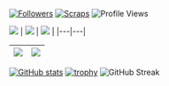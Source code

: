 
<!--
**PlasmaXD/PlasmaXD** is a ✨ _special_ ✨ repository because its `README.md` (this file) appears on your GitHub profile.

Here are some ideas to get you started:

- 🔭 I’m currently working on ...
- 🌱 I’m currently learning ...
- 👯 I’m looking to collaborate on ...
- 🤔 I’m looking for help with ...
- 💬 Ask me about ...
- 📫 How to reach me: ...
- 😄 Pronouns: ...
- ⚡ Fun fact: ...
[![Posts](https://badgen.org/img/bluesky/junxd.bsky.social/posts?style=plastic)](https://bsky.app/profile/junxd.bsky.social)

---

## 🚀 技術スタック

<p align="left">
  <img src="https://img.shields.io/badge/Go-00ADD8?style=for-the-badge&logo=go&logoColor=white" />
  <img src="https://img.shields.io/badge/Rust-000000?style=for-the-badge&logo=rust&logoColor=white" />
  <img src="https://img.shields.io/badge/Python-3776AB?style=for-the-badge&logo=python&logoColor=white" />
  <img src="https://img.shields.io/badge/TypeScript-3178C6?style=for-the-badge&logo=typescript&logoColor=white" />
  <img src="https://img.shields.io/badge/Docker-2496ED?style=for-the-badge&logo=docker&logoColor=white" />
  <img src="https://img.shields.io/badge/GCP-4285F4?style=for-the-badge&logo=googlecloud&logoColor=white" />
</p>

![PlasmaXD's GitHub stats](https://github-readme-stats.vercel.app/api?username=PlasmaXD&show_icons=true&theme=tokyonight)
![Top Langs](https://github-readme-stats.vercel.app/api/top-langs/?username=PlasmaXD&layout=compact&theme=tokyonight)
[![trophy](https://github-profile-trophy.vercel.app/?username=PlasmaXD&theme=tokyonight&column=7)](https://github.com/ryo-ma/github-profile-trophy)

-->
[![Followers](https://badgen.org/img/bluesky/junxd.bsky.social/followers?style=plastic)](https://bsky.app/profile/junxd.bsky.social)
[![Scraps](https://badgen.org/img/zenn/junxd/scraps?style=plastic)](https://zenn.dev/junxd?tab=scraps)
![Profile Views](https://komarev.com/ghpvc/?username=PlasmaXD&style=flat-square)

![](http://github-profile-summary-cards.vercel.app/api/cards/profile-details?username=PlasmaXD&theme=default)
| ![](http://github-profile-summary-cards.vercel.app/api/cards/repos-per-language?username=PlasmaXD&theme=default) | ![](http://github-profile-summary-cards.vercel.app/api/cards/most-commit-language?username=PlasmaXD&theme=default) |
|---|---|


![](http://github-profile-summary-cards.vercel.app/api/cards/stats?username=PlasmaXD&theme=default)|![](http://github-profile-summary-cards.vercel.app/api/cards/productive-time?username=PlasmaXD&theme=default&utcOffset=8)|
|---|---|

[![GitHub stats](https://github-readme-stats.vercel.app/api?username=PlasmaXD&theme=tokyonight&show_icons=true)](https://github.com/anuraghazra/github-readme-stats)
[![trophy](https://github-profile-trophy.vercel.app/?username=PlasmaXD&theme=onedark&column=6)](https://github.com/ryo-ma/github-profile-trophy)
![GitHub Streak](https://github-readme-streak-stats.herokuapp.com/?user=PlasmaXD&theme=cobalt&date_format=j%20M%20Y)
